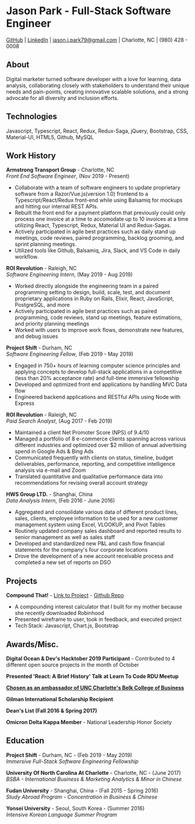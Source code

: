 Jason Park - Full-Stack Software Engineer
===

[GitHub](https://github.com/jpark799) | [LinkedIn](https://www.linkedin.com/in/jason-park-0790aab6/) | [jason.j.park79@gmail.com](mailto:jason.j.park79@gmail.com) | Charlotte, NC | (980) 428 - 0008 

About
---
Digital marketer turned software developer with a love for learning, data analysis, collaborating closely with stakeholders to understand their unique needs and pain-points, creating innovative scalable solutions, and a strong advocate for all diversity and inclusion efforts.

Technologies
---
Javascript, Typescript, React, Redux, Redux-Saga, jQuery, Bootstrap, CSS, Material-UI, HTML5, Github, MySQL

Work History
---
**Armstrong Transport Group** - Charlotte, NC  
_Front End Software Engineer_, (Nov 2019 - Present)
* Collaborate with a team of software engineers to update proprietary software from a Razor/Vue.js(version 1.0) frontend to a Typescript/React/Redux front-end while using Balsamiq for mockups and hitting our internal REST APIs. 
* Rebuilt the front end for a payment platform that previously could only process one invoice at a time to accomodate up to 10 invoices at a time utilizing React, Typescript, Redux, Material UI and Redux-Sagas.  
* Actively participated in agile best practices such as daily stand up meetings, code reviews, paired programming, backlog grooming, and sprint planning meetings.
* Utilized tools like Github, Balsamiq, Jira, Slack, and VS Code in daily workflow.

**ROI Revolution** - Raleigh, NC  
_Software Engineering Intern_, (May 2019 - Aug 2019)
* Worked directly alongside the engineering team in a paired programming setting to design, build, scale, test, and document proprietary applications in Ruby on Rails, Elixir, React, JavaScript, PostgreSQL, and more
* Actively participated in agile best practices such as paired programming, code reviews, stand up meetings, feature estimations, and priority planning meetings
* Worked with users to improve work flows, demonstrate new features, and debug issues

**Project Shift** - Durham, NC  
_Software Engineering Fellow_, (Feb 2019 - May 2019)
* Engaged in 750+ hours of learning computer science principles and applying concepts to develop full-stack applications in a competitive (less than 20% acceptance rate) and full-time immersive fellowship 
* Developed and optimized front end applications by handling MVC Data flow
* Engineered backend applications and RESTful APIs using Node with Express

**ROI Revolution** - Raleigh, NC  
_Paid Search Analyst_, (Aug 2017 - Feb 2019)
* Maintained a client Net Promoter Score (NPS) of 9.4/10
* Managed a portfolio of 8 e-commerce clients spanning across various different industries and optimized over $2 million of annual advertising spend in Google Ads & Bing Ads
* Communicated frequently with clients on status, timeline, budget deliverables, performance, reporting, and competitive intelligence analysis via e-mail and Zoom
* Translated quantitative and qualitative performance data into recommendations for revising overall account strategy

**HWS Group LTD.** - Shanghai, China  
_Data Analysis Intern_, (Feb 2016 - June 2016)
* Aggregated and consolidate various data of different product lines, sales, clients, employee information to be used for a new customer management system using Excel, VLOOKUP, and Pivot Tables
* Routinely updated company sales dashboard and reported results to senior management as well as sales staff
* Developed and standardized new P&L and cash flow financial statements for the company's four corporate locations 
* Drove the development of a new account receivable process and completed a new set of reports on DSO

Projects
---
**Compound That!** - [Link to Project](https://compoundthat.herokuapp.com/) - [Github Repo](https://github.com/jpark799/CompoundThat)
* A compounding interest calculator that I built for my mother because she recently downloaded Robinhood
* Presented wireframe to user, took in feedback, and executed project
* Tech Stack: Javascript, Chart.js, Bootstrap

Awards/Misc.
---
**Digital Ocean & Dev's Hacktober 2019 Participant** - Contributed to 4 different open source projects in the month of October

**Presented 'React: A Brief History' Talk at Learn To Code RDU Meetup**

[**Chosen as an ambassador of UNC Charlotte's Belk College of Business**](https://belkcollege.uncc.edu/faces/jason-park) 

**Gilman International Scholarship Recipient**

**Dean's List (Fall 2016 & Spring 2017)**

**Omicron Delta Kappa Member** - National Leadership Honor Society

Education
---

**Project Shift** - Durham, NC - (Feb 2019 - May 2019)  
_Immersive Full-Stack Software Engineering Fellowship_ 

**University Of North Carolina At Charlotte** - Charlotte, NC - (June 2017)  
_BSBA - International Business & Marketing Analytics & Minor in Chinese_

**Fudan University** - Shanghai, China - (Fall 2015 - Spring 2016)  
_Study Abroad Program - Concentration in Business & Chinese_

**Yonsei University** - Seoul, South Korea - (Summer 2016)  
_Intensive Korean Language Summer Program_
